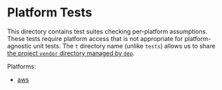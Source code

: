 # Platform Tests

This directory contains test suites checking per-platform assumptions.
These tests require platform access that is not appropriate for platform-agnostic unit tests.
The `t` directory name (unlike `tests`) allows us to share [the project `vendor` directory managed by `dep`](../docs/dev/dependencies.md#go).

Platforms:

* [aws](aws)
